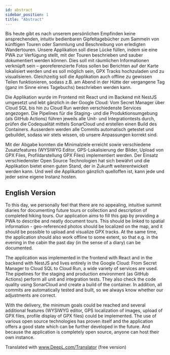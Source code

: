 ```yaml
---
id: abstract
sidebar_position: 1
title: "Abstract"
---
```


Bis heute gibt es nach unserem persönlichen Empfinden keine ansprechenden, intuitiv bedienbaren Gipfeltagebücher zum Sammeln 
von künftigen Touren oder Sammlung und Beschreibung von erledigten Wandertouren. 
Unsere Applikation soll diese Lücke füllen, indem sie eine PWA zur Verfügung stellt, mit der Touren beschrieben 
und sauber dokumentiert werden können. Dies soll mit räumlichen Informationen verknüpft sein – georeferenzierte Fotos sollen 
bei Berichten auf der Karte lokalisiert werden und es soll möglich sein, GPX Tracks hochzuladen und zu visualisieren. 
Gleichzeitig soll die Applikation auch offline zu gewissen Teilen funktionieren, 
sodass z.B. am Abend in der Hütte der vergangene Tag (ganz im Sinne eines Tagebuchs) beschrieben werden kann.

Die Applikation wurde im Frontend mit React und im Backend mit NestJS umgesetzt und lebt gänzlich in der Google Cloud: 
Vom Secret Manager über Cloud SQL bis hin zu Cloud Run werden verschiedenste Services angezogen. 
Die Pipelines für die Staging- und die Produktionsumgebung (als GitHub Actions) führen jeweils alle Unit- 
und Integrationtests durch, prüfen die Codequalität mittels SonarCloud und erstellen einen Build des Containers. 
Ausserdem werden alle Commits automatisch getestet und gebuildet, sodass wir stets wissen, 
ob unsere Anpassungen korrekt sind.

Mit der Abgabe konnten die Minimalziele erreicht sowie verschiedene Zusatzfeatures 
(WYSIWYG Editor, GPS-Lokalisierung der Bilder, Upload von GPX Files,  Profildarstellung GPX Files) implementiert werden. 
Der Einsatz verschiedenster Open Source Technologien hat sich bewährt und die Applikation bietet einen guten Stand, 
der in Zukunft weiterentwickelt werden kann. Und weil die Applikation gänzlich quelloffen ist, kann jede und jeder 
seine eigene Instanz hosten.

## English Version

To this day, we personally feel that there are no appealing, intuitive summit diaries for documenting
future tours or collection and description of completed hiking tours.
Our application aims to fill this gap by providing a PWA to describe and neatly document tours.
This should be linked to spatial information - geo-referenced photos should be localized on the map,
and it should be possible to upload and visualize GPX tracks.
At the same time, the application should also work offline to some extent,
so that e.g. in the evening in the cabin the past day (in the sense of a diary) can be documented.

The application was implemented in the frontend with React and in the backend with NestJS and lives entirely in the Google Cloud:
From Secret Manager to Cloud SQL to Cloud Run, a wide variety of services are used.
The pipelines for the staging and production environment (as GitHub Actions) perform all unit and integration tests.
They also check the code quality using SonarCloud and create a build of the container.
In addition, all commits are automatically tested and built, so we always know
whether our adjustments are correct.

With the delivery, the minimum goals could be reached and several additional features
(WYSIWYG editor, GPS localization of images, upload of GPX files, profile display of GPX files) could be implemented.
The use of various open source technologies has proven itself and the application offers a good state
which can be further developed in the future. And because the application is completely open source, anyone can host their own instance.

Translated with www.DeepL.com/Translator (free version)